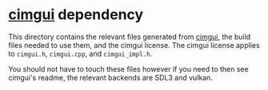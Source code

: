 # [cimgui](https://github.com/cimgui/cimgui) dependency

This directory contains the relevant files generated from [cimgui](https://github.com/cimgui/cimgui), the build files needed to use them, and the cimgui license. The cimgui license applies to `cimgui.h`, `cimgui.cpp`, and `cimgui_impl.h`.

You should not have to touch these files however if you need to then see cimgui's readme, the relevant backends are SDL3 and vulkan.

